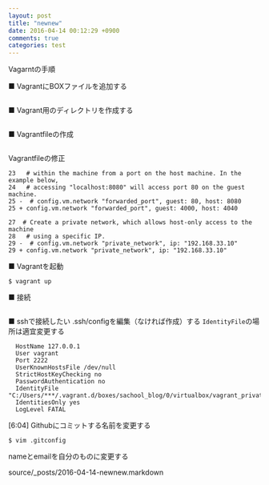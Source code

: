 ```yaml
---
layout: post
title: "newnew"
date: 2016-04-14 00:12:29 +0900
comments: true
categories: test 
---
```

Vagarntの手順

■ VagrantにBOXファイルを追加する
```$ vagrant box add 'Box_File_URL' 'Box_Name'
```

■ Vagrant用のディレクトリを作成する
```$ mkdir sachool-blog
```

■ Vagrantfileの作成
```$ vagrant init 'Box_Name'
```

Vagrantfileの修正
```22   # Create a forwarded port mapping which allows access to a specific port
23   # within the machine from a port on the host machine. In the example below,
24   # accessing "localhost:8080" will access port 80 on the guest machine.
25 -  # config.vm.network "forwarded_port", guest: 80, host: 8080
25 + config.vm.network "forwarded_port", guest: 4000, host: 4040

27  # Create a private network, which allows host-only access to the machine
28   # using a specific IP.
29 -  # config.vm.network "private_network", ip: "192.168.33.10"
29 + config.vm.network "private_network", ip: "192.168.33.10"
```

■ Vagrantを起動
```$ cd sachool-blog
$ vagrant up
```

■ 接続
```$ vagrant ssh
```

■ sshで接続したい
.ssh/configを編集（なければ作成）する
`IdentityFile`の場所は適宜変更する
```Host sachool_blog
  HostName 127.0.0.1
  User vagrant
  Port 2222
  UserKnownHostsFile /dev/null
  StrictHostKeyChecking no
  PasswordAuthentication no
  IdentityFile "C:/Users/***/.vagrant.d/boxes/sachool_blog/0/virtualbox/vagrant_private_key"
  IdentitiesOnly yes
  LogLevel FATAL
```

[6:04] 
Githubにコミットする名前を変更する
```$ cd ~
$ vim .gitconfig
```

nameとemailを自分のものに変更する

source/_posts/2016-04-14-newnew.markdown



